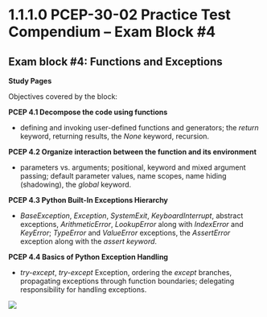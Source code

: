 # 1.1.1.0 PCEP-30-02 Practice Test Compendium – Exam Block #4

## Exam block #4: Functions and Exceptions

**Study Pages**

Objectives covered by the block:

**PCEP 4.1 Decompose the code using functions**

* defining and invoking user-defined functions and generators; the _return_ keyword, returning results, the _None_ keyword, recursion.

**PCEP 4.2 Organize interaction between the function and its environment**

* parameters vs. arguments; positional, keyword and mixed argument passing; default parameter values, name scopes, name hiding (shadowing), the _global_ keyword.

**PCEP 4.3 Python Built-In Exceptions Hierarchy**

* _BaseException_, _Exception_, _SystemExit_, _KeyboardInterrupt_, abstract exceptions, _ArithmeticError_, _LookupError_ along with _IndexError_ and _KeyError_; _TypeError_ and _ValueError_ exceptions, the _AssertError_ exception along with the _assert keyword_.

**PCEP 4.4 Basics of Python Exception Handling**

* _try-except_, _try-except_ Exception, ordering the _except_ branches, propagating exceptions through function boundaries; delegating responsibility for handling exceptions.

![](<../../../../.gitbook/assets/Exam block #4 Functions and Exceptions.png>)
